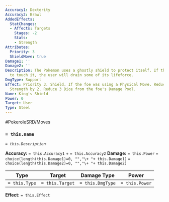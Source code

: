 ```yaml
---
Accuracy1: Dexterity
Accuracy2: Brawl
AddedEffects:
  StatChanges:
  - Affects: Targets
    Stages: -2
    Stats:
    - Strength
Attributes:
  Priority: 3
  ShieldMove: true
Damage1: ''
Damage2: ''
Description: The Pokemon uses a ghostly shield to protect itself. If the foe managed
  to touch it, the user will drain some of its lifeforce.
DmgType: Support
Effect: Priority 3. Shield. If the foe was using a Physical Move. Reduce the foe's
  Strength by 2. Reduce 3 Dice from the foe's Damage Pool.
Name: King's Shield
Power: 0
Target: User
Type: Steel
---
```


#PokeroleSRD/Moves

### `= this.name` 
*`= this.Description`*

**Accuracy:** `= this.Accuracy1` + `= this.Accuracy2`
**Damage:** `= this.Power` `= choice(length(this.Damage1)=0, "","\+ "+ this.Damage1)` `= choice(length(this.Damage2)=0, "","\+ "+ this.Damage2)`

| Type          | Target          | Damage Type          | Power          |
| ------------- | --------------- | ---------------- | -------------- |
| `= this.Type` | `= this.Target` | `= this.DmgType` | `= this.Power` | 

**Effect:** `= this.Effect`